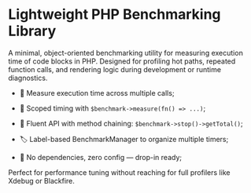 # Lightweight PHP Benchmarking Library

A minimal, object-oriented benchmarking utility for measuring execution time of code blocks in PHP. Designed for profiling hot paths, repeated function calls, and rendering logic during development or runtime diagnostics.

  - 📏 Measure execution time across multiple calls;

  - 🧩 Scoped timing with `$benchmark->measure(fn() => ...)`;

  - 🔁 Fluent API with method chaining: `$benchmark->stop()->getTotal()`;

  - 🏷️ Label-based BenchmarkManager to organize multiple timers;

  - 🚫 No dependencies, zero config — drop-in ready;

Perfect for performance tuning without reaching for full profilers like Xdebug or Blackfire.
